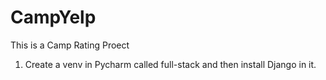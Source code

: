 # CampYelp
This is a Camp Rating Proect

1. Create a venv in Pycharm called full-stack and then install Django in it.

